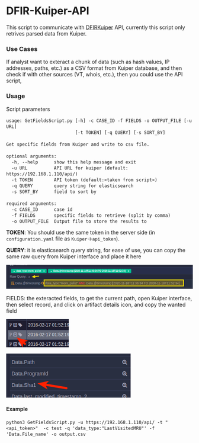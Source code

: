 # DFIR-Kuiper-API

This script to communicate with [DFIRKuiper](https://github.com/DFIRKuiper/Kuiper) API, currently this script only retrives parsed data from Kuiper.

### Use Cases

If analyst want to exteract a chunk of data (such as hash values, IP addresses, paths, etc.) as a CSV format from Kuiper database, and then check if with other sources (VT, whois, etc.), then you could use the API script,

### Usage

Script parameters

```shell
usage: GetFieldsScript.py [-h] -c CASE_ID -f FIELDS -o OUTPUT_FILE [-u URL]
                          [-t TOKEN] [-q QUERY] [-s SORT_BY]

Get specific fields from Kuiper and write to csv file.

optional arguments:
  -h, --help      show this help message and exit
  -u URL          API URL for kuiper (default: https://192.168.1.110/api/)
  -t TOKEN        API token (default:<taken from script>)
  -q QUERY        query string for elasticsearch
  -s SORT_BY      field to sort by

required arguments:
  -c CASE_ID      case id
  -f FIELDS       specific fields to retrieve (split by comma)
  -o OUTPUT_FILE  Output file to store the results to
```

**TOKEN**: You should use the same token in the server side (in `configuration.yaml` file as `Kuiper`->`api_token`). 

**QUERY**: it is elasticsearch query string, for ease of use, you can copy the same raw query from Kuiper interface and place it here 

![search_query_string](https://github.com/DFIRKuiper/DFIRKuiperAPI/blob/main/search_query_string.png?raw=true)

FIELDS: the exteracted fields, to get the current path, open Kuiper interface, then select record, and click on artifact details icon, and copy the wanted field

![select_fields_1](https://github.com/DFIRKuiper/DFIRKuiperAPI/blob/main/select_fields_1.png?raw=true)

![select_fields_2](https://github.com/DFIRKuiper/DFIRKuiperAPI/blob/main/select_fields_2.png?raw=true)

#### Example

```shell
python3 GetFieldsScript.py -u https://192.168.1.110/api/ -t "<api_token>"  -c test -q 'data_type:"LastVisitedMRU"' -f 'Data.File_name' -o output.csv
```







